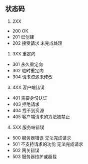 ## 状态码

1. 2XX 

* 200 OK
* 201 已创建
* 202 接受请求 未完成处理

1. 3XX  重定向
* 301 永久重定向
* 302 临时重定向
* 304 请求资源未修改

3. 4XX 客户端错误

* 401 需要身份认证
* 403 拒绝请求
* 404 找不到资源
* 405 客户端请求的方法被禁止

4. 5XX 服务端错误

* 500 服务器错误 无法完成请求
* 501 不支持请求的功能 无法完成请求
* 502 网关错误
* 503 服务器维护或超载